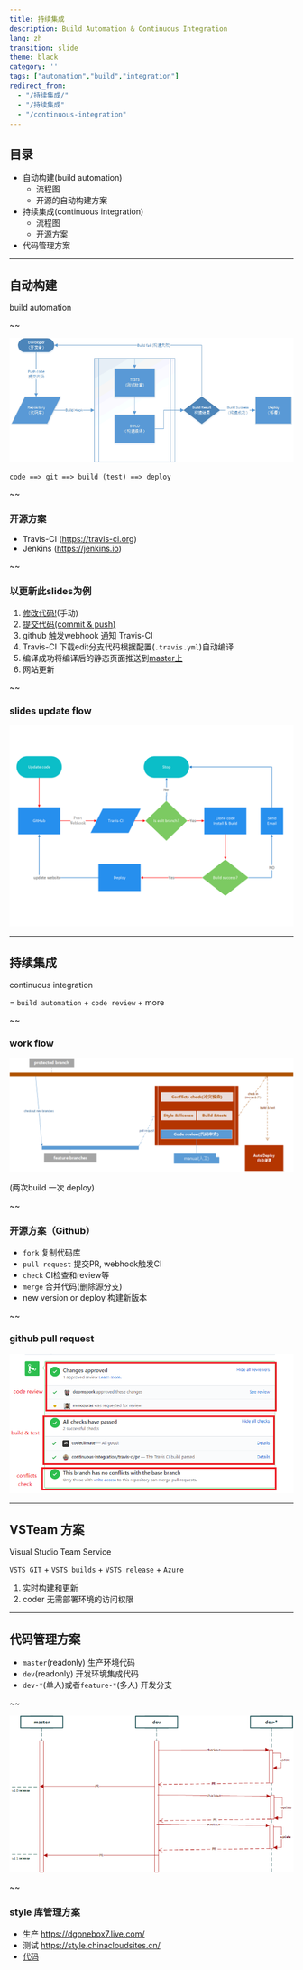 ```yaml
---
title: 持续集成
description: Build Automation & Continuous Integration
lang: zh
transition: slide
theme: black
category: ''
tags: ["automation","build","integration"]
redirect_from: 
  - "/持续集成/"
  - "/持续集成"
  - "/continuous-integration"
---
```


## 目录

* 自动构建(build automation)
  * 流程图
  * 开源的自动构建方案
* 持续集成(continuous integration)
  * 流程图
  * 开源方案
* 代码管理方案


---------------------------------------------------------------------------
## 自动构建

build automation

~~

![](/assets/img/2017-08-28/build.png)

```
code ==> git ==> build (test) ==> deploy
```

~~
### 开源方案  

* Travis-CI (https://travis-ci.org)
* Jenkins (https://jenkins.io)


~~
### 以更新此slides为例

1. [修改代码!](https://github.com/NewFuture/slides/edit/edit/_slides/2017-08-28-continuous-integration.md)(手动)
2. [提交代码(commit & push)](https://github.com/NewFuture/slides/commits/edit)
3. github 触发webhook 通知 Travis-CI
4. Travis-CI 下载edit分支代码根据配置(`.travis.yml`)自动编译
5. 编译成功将编译后的静态页面推送到[master上](https://github.com/NewFuture/slides/tree/master)
6. 网站更新

~~
### slides update flow

![](/assets/img/2017-08-28/buildslides.png)

----------------------------------------------------------------------------
## 持续集成

continuous integration

= `build automation` + `code review` + more

~~

### work flow

![](/assets/img/2017-08-28/ci_flow.png)

(两次build 一次 deploy)

~~
### 开源方案（Github）

 * `fork` 复制代码库
 * `pull request` 提交PR, webhook触发CI
 * `check` CI检查和review等
 * `merge` 合并代码(删除源分支)
 * new version or deploy 构建新版本

~~
### github pull request

![](/assets/img/2017-08-28/github_pr.png)

----------------------------------------------------------------------------
## VSTeam 方案

Visual Studio Team Service

`VSTS GIT` + `VSTS builds` + `VSTS release` + `Azure`

1. 实时构建和更新
2. coder 无需部署环境的访问权限

------------------------
## 代码管理方案

* `master`(readonly) 生产环境代码
* `dev`(readonly) 开发环境集成代码
* `dev-*`(单人)或者`feature-*`(多人) 开发分支


~~

![](/assets/img/2017-08-28/code_flow.png)


~~ 

### style 库管理方案

* 生产 <https://dgonebox7.live.com/>
* 测试 <https://style.chinacloudsites.cn/>
* [代码](https://shennong.visualstudio.com/SNFrontend/_home)
